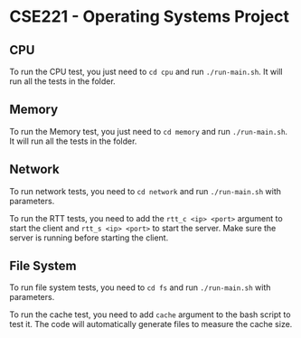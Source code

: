 # CSE221 - Operating Systems Project

## CPU

To run the CPU test, you just need to `cd cpu` and run `./run-main.sh`. It will run all the tests in the folder.

## Memory

To run the Memory test, you just need to `cd memory` and run `./run-main.sh`. It will run all the tests in the folder.

## Network

To run network tests, you need to `cd network` and run `./run-main.sh` with parameters.

To run the RTT tests, you need to add the `rtt_c <ip> <port>` argument to start the client and `rtt_s <ip> <port>` to start the server. Make sure the server is running before starting the client.

## File System

To run file system tests, you need to `cd fs` and run `./run-main.sh` with parameters.

To run the cache test, you need to add `cache` argument to the bash script to test it. The code will automatically generate files to measure the cache size.